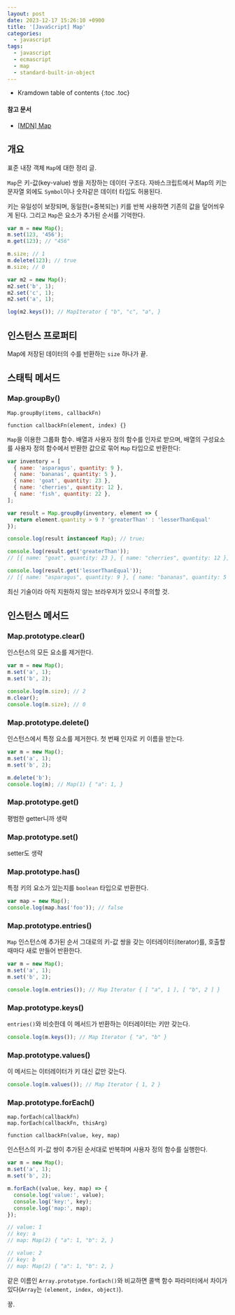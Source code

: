 ```yaml
---
layout: post
date: 2023-12-17 15:26:10 +0900
title: '[JavaScript] Map'
categories:
  - javascript
tags:
  - javascript
  - ecmascript
  - map
  - standard-built-in-object
---
```


* Kramdown table of contents
{:toc .toc}

#### 참고 문서

- [\[MDN\] Map](https://developer.mozilla.org/en-US/docs/Web/JavaScript/Reference/Global_Objects/Map)


## 개요

표준 내장 객체 `Map`에 대한 정리 글.

`Map`은 키-값(key-value) 쌍을 저장하는 데이터 구조다. 자바스크립트에서 Map의 키는 문자열 외에도 `Symbol`이나 숫자같은 데이터 타입도 허용된다. 

키는 유일성이 보장되며, 동일한(=중복되는) 키를 반복 사용하면 기존의 값을 덮어씌우게 된다. 그리고 `Map`은 요소가 추가된 순서를 기억한다.

```js
var m = new Map();
m.set(123, '456');
m.get(123); // "456"

m.size; // 1
m.delete(123); // true
m.size; // 0

var m2 = new Map();
m2.set('b', 1);
m2.set('c', 1);
m2.set('a', 1);

log(m2.keys()); // MapIterator { "b", "c", "a", }
```

## 인스턴스 프로퍼티

Map에 저장된 데이터의 수를 반환하는 `size` 하나가 끝.


## 스태틱 메서드

### Map.groupBy()

```
Map.groupBy(items, callbackFn)

function callbackFn(element, index) {}
```

`Map`을 이용한 그룹화 함수. 배열과 사용자 정의 함수를 인자로 받으며, 배열의 구성요소를 사용자 정의 함수에서 반환한 값으로 묶어 `Map` 타입으로 반환한다:

```js
var inventory = [
  { name: 'asparagus', quantity: 9 },
  { name: 'bananas', quantity: 5 },
  { name: 'goat', quantity: 23 },
  { name: 'cherries', quantity: 12 },
  { name: 'fish', quantity: 22 },
];

var result = Map.groupBy(inventory, element => {
  return element.quantity > 9 ? 'greaterThan' : 'lesserThanEqual'
});

console.log(result instanceof Map); // true;

console.log(result.get('greaterThan'));
// [{ name: "goat", quantity: 23 }, { name: "cherries", quantity: 12 }, { name: "fish", quantity: 22 }]

console.log(result.get('lesserThanEqual'));
// [{ name: "asparagus", quantity: 9 }, { name: "bananas", quantity: 5 }]
```

최신 기술이라 아직 지원하지 않는 브라우저가 있으니 주의할 것.


## 인스턴스 메서드

### Map.prototype.clear()

인스턴스의 모든 요소를 제거한다.

```js
var m = new Map();
m.set('a', 1);
m.set('b', 2);

console.log(m.size); // 2
m.clear();
console.log(m.size); // 0
```

### Map.prototype.delete()

인스턴스에서 특정 요소를 제거한다. 첫 번째 인자로 키 이름을 받는다.

```js
var m = new Map();
m.set('a', 1);
m.set('b', 2);

m.delete('b');
console.log(m); // Map(1) { "a": 1, }
```

### Map.prototype.get()

평범한 getter니까 생략

### Map.prototype.set()

setter도 생략

### Map.prototype.has()

특정 키의 요소가 있는지를 `boolean` 타입으로 반환한다.

```js
var map = new Map();
console.log(map.has('foo')); // false
```

### Map.prototype.entries()

`Map` 인스턴스에 추가된 순서 그대로의 키-값 쌍을 갖는 이터레이터(iterator)를, 호출할 때마다 새로 만들어 반환한다.

```js
var m = new Map();
m.set('a', 1);
m.set('b', 2);

console.log(m.entries()); // Map Iterator { [ "a", 1 ], [ "b", 2 ] }
```

### Map.prototype.keys()

`entries()`와 비슷한데 이 메서드가 반환하는 이터레이터는 키만 갖는다.

```js
console.log(m.keys()); // Map Iterator { "a", "b" }
```

### Map.prototype.values()

이 메서드는 이터레이터가 키 대신 값만 갖는다.

```js
console.log(m.values()); // Map Iterator { 1, 2 }
```

### Map.prototype.forEach()

```
map.forEach(callbackFn)
map.forEach(callbackFn, thisArg)

function callbackFn(value, key, map)
```

인스턴스의 키-값 쌍이 추가된 순서대로 반복하며 사용자 정의 함수를 실행한다. 

```js
var m = new Map();
m.set('a', 1);
m.set('b', 2);

m.forEach((value, key, map) => {
  console.log('value:', value);
  console.log('key:', key);
  console.log('map:', map);
});

// value: 1
// key: a
// map: Map(2) { "a": 1, "b": 2, }

// value: 2
// key: b
// map: Map(2) { "a": 1, "b": 2, }
```

같은 이름인 `Array.prototype.forEach()`와 비교하면 콜백 함수 파라미터에서 차이가 있다(`Array`는 `(element, index, object)`).


끟.
